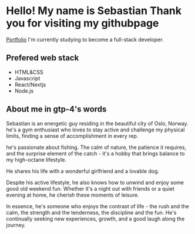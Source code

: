 <h1>Hello! My name is Sebastian Thank you for visiting my githubpage</h1>
<a href="https://sebastianksportfolio.netlify.app/">Portfolio</a>
I'm currently studying to become a full-stack developer.
<h2>Prefered web stack</h2>
<ul><li>HTML&CSS</li><li>Javascript</li><li>React/Nextjs</li><li>Node.js</li></ul>
<h2>About me in gtp-4's words</h2>
<p>Sebastian is an energetic guy residing in the beautiful city of Oslo, Norway. he's a gym enthusiast who loves to stay active and challenge my physical limits, finding a sense of accomplishment in every rep.

he's passionate about fishing. The calm of nature, the patience it requires, and the surprise element of the catch - it's a hobby that brings balance to my high-octane lifestyle.

He shares his life with a wonderful girlfriend and a lovable dog.

Despite his active lifestyle, he also knows how to unwind and enjoy some good old weekend fun. Whether it's a night out with friends or a quiet evening at home, he cherish these moments of leisure.

In essence, he's someone who enjoys the contrast of life - the rush and the calm, the strength and the tenderness, the discipline and the fun. He's continually seeking new experiences, growth, and a good laugh along the journey.</p>
<!---
Sebbe92/Sebbe92 is a ✨ special ✨ repository because its `README.md` (this file) appears on your GitHub profile.
You can click the Preview link to take a look at your changes.
--->
